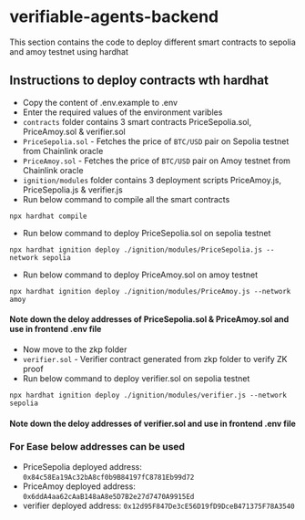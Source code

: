 # verifiable-agents-backend

This section contains the code to deploy different smart contracts to sepolia and amoy testnet using hardhat

## Instructions to deploy contracts wth hardhat

- Copy the content of .env.example to .env
- Enter the required values of the environment varibles
- `contracts` folder contains 3 smart contracts PriceSepolia.sol, PriceAmoy.sol & verifier.sol
- `PriceSepolia.sol` - Fetches the price of `BTC/USD` pair on Sepolia testnet from Chainlink oracle 
- `PriceAmoy.sol` - Fetches the price of `BTC/USD` pair on Amoy testnet from Chainlink oracle 
- `ignition/modules` folder contains 3 deployment scripts PriceAmoy.js, PriceSepolia.js & verifier.js
- Run below command to compile all the smart contracts
``` 
npx hardhat compile
```
- Run below command to deploy PriceSepolia.sol on sepolia testnet
``` 
npx hardhat ignition deploy ./ignition/modules/PriceSepolia.js --network sepolia
```
- Run below command to deploy PriceAmoy.sol on amoy testnet
``` 
npx hardhat ignition deploy ./ignition/modules/PriceAmoy.js --network amoy
```

#### Note down the deloy addresses of PriceSepolia.sol & PriceAmoy.sol and use in frontend .env file

- Now move to the zkp folder
- `verifier.sol` - Verifier contract generated from zkp folder to verify ZK proof
- Run below command to deploy verifier.sol on sepolia testnet
``` 
npx hardhat ignition deploy ./ignition/modules/verifier.js --network sepolia
```

#### Note down the deloy addresses of verifier.sol and use in frontend .env file

### For Ease below addresses can be used

- PriceSepolia deployed address: `0x84c58Ea19Ac32bA8cf0b9B84197fC8781Eb99d72`
- PriceAmoy deployed address: `0x6ddA4aa62cAaB148aA8e5D7B2e27d7470A9915Ed`
- verifier deployed address: `0x12d95F847De3cE56D19fD9DceB471375F78A3540`